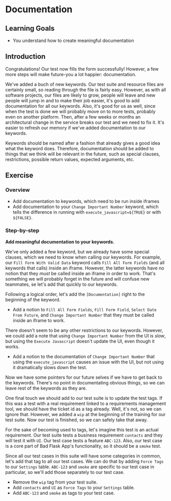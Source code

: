 # Documentation

## Learning Goals

- You understand how to create meaningful documentation

## Introduction

Congratulations! Our test now fills the form successfully! However, a few
more steps will make future-you a lot happier: documentation.

We've added a buch of new keywords. Our test suite and resource
files are certainly small, so reading through the file is fairly easy.
However, as with all software projects, our files are likely to grow,
people will leave and new people will jump in and to make their job easier,
it's good to add documentation for all our keywords. Also, it's good
for us as well, since when the test is done we will probably move on
to more tests, probably even on another platform. Then, after a few weeks
or months an architectural change in the service breaks our test and we
need to fix it. It's easier to refresh our memory if we've added
documentation to our keywords.

Keywords should be named after a fashion that already gives a good idea
what the keyword does. Therefore, documentation should be added to things
that we think will be relevant in the future, such as special clauses,
restrictions, possible return values, expected arguments, etc.

## Exercise

### Overview

- Add documentation to keywords, which need to be run inside iframes
- Add documentation to your `Change Important Number` keyword, which tells the difference in
running with `execute_javascript=${TRUE}` or with `${FALSE}`.

### Step-by-step

**Add meaningful documentation to your keywords.**

We've only added a few keyword, but we already have some special clauses,
which we need to know when calling our keywords. For example, our
`Fill Form With Valid Data` keyword calls `Fill All Form Fields` (and all
keywords that calls) inside an iframe. However, the latter keywords
have no notion that they _must_ be called inside an iframe in order to work.
That's something we will probably forget in the future and will confuse new
teammates, se let's add that quickly to our keywords.

Following a logical order, let's add the `[Documentation]` right to the
beginning of the keyword.

- Add a notion to `Fill All Form Fields`, `Fill Form Field`, `Select Date From Future`,
and `Change Important Number` that they must be called inside an iframe to work.

There doesn't seem to be any other restrictions to our keywords. However,
we could add a note that using `Change Important Number` from the UI is _slow_,
but using the `Execute Javascript` doesn't update the UI, even though it works.

- Add a notion to the documentation of `Change Important Number` that using the
`execute_javascript` causes an issue with the UI, but not using it dramatically
slows down the test.

Now we have some pointers for our future selves if we have to get back to the
keywords. There's no point in documentating obvious things, so we can leave
rest of the keywords as they are.

One final touch we should add to our test suite is to update the test tags.
If this was a test with a real requirement linked to a requirements management
tool, we should have the ticket id as a tag already. Well, it's not, so we can
ignore that. However, we added a `wip` at the beginning of the training for our
test suite. Now our test is finished, so we can safely take that away.

For the sake of becoming used to tags, let's imagine this test is an actual
requirement. Our test suite tests a business requirement `contacts` and they
will test it with `UI`. Our test case tests a feature `ABC-123`. Also, our
test case is a core part of Bad Flask App's functionality, so it should be a
`smoke` test.

Since all our test cases in this suite will have some categories in common,
let's add that tag to all our test cases. We can do that by adding `Force Tags`
to our `Settings` table. `ABC-123` and `smoke` are specific to our test case
in particular, so we'll add those separately to our test case.

- Remove the `wip` tag from your test suite.
- Add `contacts` and `UI` as `Force Tags` to your `Settings` table.
- Add `ABC-123` and `smoke` as tags to your test case.

